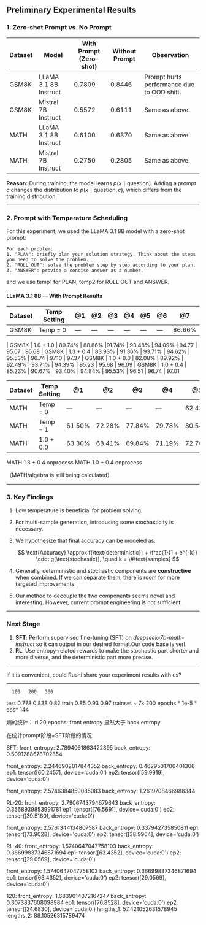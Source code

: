 ## Preliminary Experimental Results

### 1. Zero-shot Prompt vs. No Prompt

| Dataset | Model                 | With Prompt (Zero-shot) | Without Prompt | Observation                                |
| ------- | --------------------- | ----------------------- | -------------- | ------------------------------------------ |
| GSM8K   | LLaMA 3.1 8B Instruct | 0.7809                  | 0.8446         | Prompt hurts performance due to OOD shift. |
| GSM8K   | Mistral 7B Instruct   | 0.5572                  | 0.6111         | Same as above.                             |
| MATH    | LLaMA 3.1 8B Instruct | 0.6100                  | 0.6370         | Same as above.                             |
| MATH    | Mistral 7B Instruct   | 0.2750                  | 0.2805         | Same as above.                             |

**Reason:**
During training, the model learns $p(x \mid \text{question})$. Adding a prompt $c$ changes the distribution to $p(x \mid \text{question}, c)$, which differs from the training distribution.

---

### 2. Prompt with Temperature Scheduling
For this experiment, we used the LLaMA 3.1 8B model with a zero-shot prompt:
```
For each problem:  
1. "PLAN": briefly plan your solution strategy. Think about the steps you need to solve the problem.
2. "ROLL OUT": solve the problem step by step according to your plan.
3. "ANSWER": provide a concise answer as a number.
```
and we use temp1 for PLAN, temp2 for ROLL OUT and ANSWER.

#### LLaMA 3.1 8B — With Prompt Results

| Dataset | Temp Setting | @1     | @2     | @3     | @4     | @5     |  @6    |  @7    |
| ------- | ------------ | ------ | ------ | ------ | ------ | ------ |------ | ------ |
| GSM8K   | Temp = 0     | —      | —      | —      | —      | —      |—      | 86.66% |

| GSM8K   | 1.0 + 1.0    | 80.74% | 88.86% |91.74% | 93.48% | 94.09% |  94.77 | 95.07 | 95.68
| GSM8K   | 1.3 + 0.4    |  83.93% | 91.36% | 93.71% | 94.62% | 95.53% | 96.74 | 97.10 | 97.37
| GSM8K   | 1.0 + 0.0    | 82.08% | 89.92% | 92.49% | 93.71% | 94.39% | 95.23 | 95.68 | 96.09
| GSM8K   | 1.0 + 0.4    | 85.23% | 90.67% | 93.40% | 94.84% | 95.53% | 96.51 | 96.74 | 97.01

| Dataset | Temp Setting | @1     | @2     | @3     | @4     | @5     |
| ------- | ------------ | ------ | ------ | ------ | ------ | ------ |
| MATH    | Temp = 0     | —      | —      | —      | —      | 62.43%      | 
| MATH    | Temp = 1     | 61.50%      | 72.28%      | 77.84%      | 79.78%    |  80.54% | 
| MATH    | 1.0  + 0.0   | 63.30%      |  68.41%      | 69.84%      | 71.19%      | 72.70%      | 

MATH 1.3 + 0.4 onprocess
MATH 1.0 + 0.4 onprocess



（MATH/algebra is still being calculated）



---

### 3. Key Findings

1. Low temperature is beneficial for problem solving.
2. For multi-sample generation, introducing some stochasticity is necessary.
3. We hypothesize that final accuracy can be modeled as:

   $$
   \text{Accuracy} \approx f(\text{deterministic}) + \frac{1}{1 + e^{-k}} \cdot g(\text{stochastic}), \quad k = \#\text{samples}
   $$
4. Generally, deterministic and stochastic components are **constructive** when combined.
   If we can separate them, there is room for more targeted improvements.
5. Our method to decouple the two components seems novel and interesting. However, current prompt engineering is not sufficient.

---

### Next Stage

1. **SFT**: Perform supervised fine-tuning (SFT) on *deepseek-7b-math-instruct* so it can output in our desired format.Our code base is verl.
2. **RL**: Use entropy-related rewards to make the stochastic part shorter and more diverse, and the deterministic part more precise.

---

If it is convenient, could Rushi share your experiment results with us?

---


      100   200   300
test  0.778 0.838 0.82
train 0.85  0.93 0.97
trainset ~ 7k
200 epochs * 1e-5 * cos* 144


熵的统计：
rl 20 epochs:
front entropy 显然大于 back entropy

在统计prompt阶段+SFT阶段的情况

SFT:
front_entropy: 2.7894061863422395
back_entropy: 0.5091288678702854

front_entropy: 2.2446902017844352
back_entropy: 0.4629501700401306
ep1: tensor([60.2457], device='cuda:0')
ep2: tensor([59.9919], device='cuda:0')

front_entropy: 2.5746384859085083
back_entropy: 1.2619708466988344

RL-20:
front_entropy: 2.7906743794679643
back_entropy: 0.3568939853991781
ep1: tensor([76.5691], device='cuda:0')
ep2: tensor([39.5160], device='cuda:0')


front_entropy: 2.5761344134807587
back_entropy: 0.337942735850811
ep1: tensor([73.9028], device='cuda:0')
ep2: tensor([38.9964], device='cuda:0')


RL-40:
front_entropy: 1.5740647047758103
back_entropy: 0.36699837346871694
ep1: tensor([63.4352], device='cuda:0')
ep2: tensor([29.0569], device='cuda:0')

front_entropy: 1.5740647047758103
back_entropy: 0.36699837346871694
ep1: tensor([63.4352], device='cuda:0')
ep2: tensor([29.0569], device='cuda:0')


120:
front_entropy: 1.6839014072167247
back_entropy: 0.3073837608098984
ep1: tensor([76.8528], device='cuda:0')
ep2: tensor([24.6830], device='cuda:0')
lengths_1: 57.421052631578945
lengths_2: 88.10526315789474